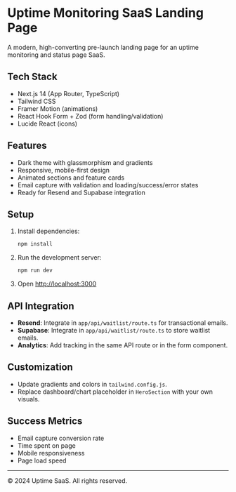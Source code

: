# Uptime Monitoring SaaS Landing Page

A modern, high-converting pre-launch landing page for an uptime monitoring and status page SaaS.

## Tech Stack
- Next.js 14 (App Router, TypeScript)
- Tailwind CSS
- Framer Motion (animations)
- React Hook Form + Zod (form handling/validation)
- Lucide React (icons)

## Features
- Dark theme with glassmorphism and gradients
- Responsive, mobile-first design
- Animated sections and feature cards
- Email capture with validation and loading/success/error states
- Ready for Resend and Supabase integration

## Setup
1. Install dependencies:
   ```bash
   npm install
   ```
2. Run the development server:
   ```bash
   npm run dev
   ```
3. Open [http://localhost:3000](http://localhost:3000)

## API Integration
- **Resend**: Integrate in `app/api/waitlist/route.ts` for transactional emails.
- **Supabase**: Integrate in `app/api/waitlist/route.ts` to store waitlist emails.
- **Analytics**: Add tracking in the same API route or in the form component.

## Customization
- Update gradients and colors in `tailwind.config.js`.
- Replace dashboard/chart placeholder in `HeroSection` with your own visuals.

## Success Metrics
- Email capture conversion rate
- Time spent on page
- Mobile responsiveness
- Page load speed

---

© 2024 Uptime SaaS. All rights reserved.
